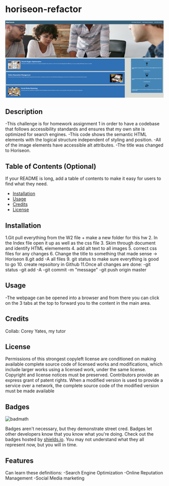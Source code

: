 # horiseon-refactor

![Screenshot](/assets/images/Screenshot.png)


## Description

-This challenge is for homework assignment 1 in order to have a codebase that follows accessibility standards and ensures that my own site is optimized for search engines.
-This code shows the semantic HTML elements with the logical structure independent of styling and position.
-All of the image elements have accessible alt attributes.
-The title was changed to Horiseon.

## Table of Contents (Optional)

If your README is long, add a table of contents to make it easy for users to find what they need.

- [Installation](#installation)
- [Usage](#usage)
- [Credits](#credits)
- [License](#license)

## Installation

1.Git pull everything from the W2 file + make a new folder for this hw
2. In the Index file open it up as well as the css file
3. Skim through document and identify HTML elemements
4. add alt text to all images
5. correct css files for any changes
6. Change the title to something that made sense -> Horiseon
8.git add -A all files
9. git status to make sure everything is good to go
10. create repsoitory in Github
11.Once all changes are done:
    -git status
    -git add -A
    -git commit -m "message"
    -git push origin master


## Usage

-The webpage can be opened into a browser and from there you can click on the 3 tabs at the top to forward you to the content in the main area.

## Credits

Collab: Corey Yates, my tutor

## License

Permissions of this strongest copyleft license are conditioned on making available complete source code of licensed works and modifications, which include larger works using a licensed work, under the same license. Copyright and license notices must be preserved. Contributors provide an express grant of patent rights. When a modified version is used to provide a service over a network, the complete source code of the modified version must be made available

## Badges

![badmath](https://img.shields.io/github/languages/top/nielsenjared/badmath)

Badges aren't necessary, but they demonstrate street cred. Badges let other developers know that you know what you're doing. Check out the badges hosted by [shields.io](https://shields.io/). You may not understand what they all represent now, but you will in time.

## Features

Can learn these definitions:
-Search Engine Optimization
-Online Reputation Management
-Social Media marketing